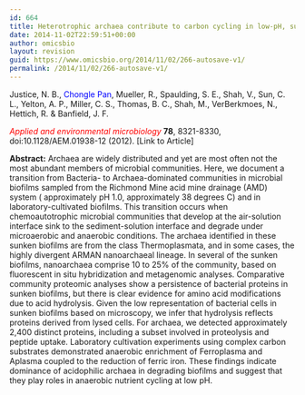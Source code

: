 ```yaml
---
id: 664
title: Heterotrophic archaea contribute to carbon cycling in low-pH, suboxic biofilm communities
date: 2014-11-02T22:59:51+00:00
author: omicsbio
layout: revision
guid: https://www.omicsbio.org/2014/11/02/266-autosave-v1/
permalink: /2014/11/02/266-autosave-v1/
---
```

Justice, N. B., <span style="color: #0000ff;">Chongle Pan</span>, Mueller, R., Spaulding, S. E., Shah, V., Sun, C. L., Yelton, A. P., Miller, C. S., Thomas, B. C., Shah, M., VerBerkmoes, N., Hettich, R. & Banfield, J. F.

<span style="color: #ff0000;"><em>Applied and environmental microbiology</em></span> **78**, 8321-8330, doi:10.1128/AEM.01938-12 (2012). [Link to Article]

<!--more-->

**Abstract:** Archaea are widely distributed and yet are most often not the most abundant members of microbial communities. Here, we document a transition from Bacteria- to Archaea-dominated communities in microbial biofilms sampled from the Richmond Mine acid mine drainage (AMD) system ( approximately pH 1.0, approximately 38 degrees C) and in laboratory-cultivated biofilms. This transition occurs when chemoautotrophic microbial communities that develop at the air-solution interface sink to the sediment-solution interface and degrade under microaerobic and anaerobic conditions. The archaea identified in these sunken biofilms are from the class Thermoplasmata, and in some cases, the highly divergent ARMAN nanoarchaeal lineage. In several of the sunken biofilms, nanoarchaea comprise 10 to 25% of the community, based on fluorescent in situ hybridization and metagenomic analyses. Comparative community proteomic analyses show a persistence of bacterial proteins in sunken biofilms, but there is clear evidence for amino acid modifications due to acid hydrolysis. Given the low representation of bacterial cells in sunken biofilms based on microscopy, we infer that hydrolysis reflects proteins derived from lysed cells. For archaea, we detected approximately 2,400 distinct proteins, including a subset involved in proteolysis and peptide uptake. Laboratory cultivation experiments using complex carbon substrates demonstrated anaerobic enrichment of Ferroplasma and Aplasma coupled to the reduction of ferric iron. These findings indicate dominance of acidophilic archaea in degrading biofilms and suggest that they play roles in anaerobic nutrient cycling at low pH.
